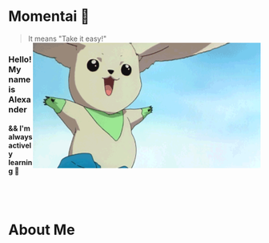 # Momentai 🌿

> It means "Take it easy!"
> <img height="250" align="right" alt="GIF" src="./assests/Terriermon2.gif">

### Hello! My name is Alexander

#### && I'm always actively learning 📝

</div>
<br>
<br>

# About Me
